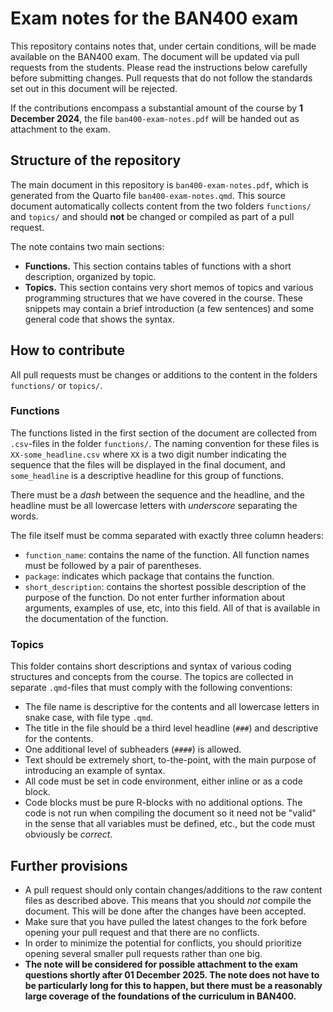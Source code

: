 # Exam notes for the BAN400 exam

This repository contains notes that, under certain conditions, will be made available on the BAN400 exam. The document will be updated via pull requests from the students. Please read the instructions below carefully before submitting changes. Pull requests that do not follow the standards set out in this document will be rejected.

If the contributions encompass a substantial amount of the course by **1 December 2024**, the file `ban400-exam-notes.pdf` will be handed out as attachment to the exam.

## Structure of the repository

The main document in this repository is `ban400-exam-notes.pdf`, which is generated from the Quarto file `ban400-exam-notes.qmd`. This source document automatically collects content from the two folders `functions/` and `topics/` and should **not** be changed or compiled as part of a pull request. 

The note contains two main sections:

- **Functions.** This section contains tables of functions with a short description, organized by topic. 
- **Topics.** This section contains very short memos of topics and various programming structures that we have covered in the course. These snippets may contain a brief introduction (a few sentences) and some general code that shows the syntax. 

## How to contribute

All pull requests must be changes or additions to the content in the folders `functions/` or `topics/`.

### Functions

The functions listed in the first section of the document are collected from `.csv`-files in the folder `functions/`. The naming convention for these files is `XX-some_headline.csv` where `XX` is a two digit number indicating the sequence that the files will be displayed in the final document, and `some_headline` is a descriptive headline for this group of functions. 

There must be a *dash* between the sequence and the headline, and the headline must be all lowercase letters with *underscore* separating the words. 

The file itself must be comma separated with exactly three column headers:
- `function_name`: contains the name of the function. All function names must be followed by a pair of parentheses. 
- `package`: indicates which package that contains the function.
- `short_description`: contains the shortest possible description of the purpose of the function. Do not enter further information about arguments, examples of use, etc, into this field. All of that is available in the documentation of the function. 

### Topics

This folder contains short descriptions and syntax of various coding structures and concepts from the course. The topics are collected in separate `.qmd`-files that must comply with the following conventions:

- The file name is descriptive for the contents and all lowercase letters in snake case, with file type `.qmd`.
- The title in the file should be a third level headline (`###`) and descriptive for the contents. 
- One additional level of subheaders (`####`) is allowed. 
- Text should be extremely short, to-the-point, with the main purpose of introducing an example of syntax.
- All code must be set in code environment, either inline or as a code block. 
- Code blocks must be pure R-blocks with no additional options. The code is not run when compiling the document so it need not be "valid" in the sense that all variables must be defined, etc., but the code must obviously be *correct*.

## Further provisions

- A pull request should only contain changes/additions to the raw content files as described above. This means that you should *not* compile the document. This will be done after the changes have been accepted. 
- Make sure that you have pulled the latest changes to the fork before opening your pull request and that there are no conflicts. 
- In order to minimize the potential for conflicts, you should prioritize opening several smaller pull requests rather than one big.
- **The note will be considered for possible attachment to the exam questions shortly after 01 December 2025. The note does not have to be particularly long for this to happen, but there must be a reasonably large coverage of the foundations of the curriculum in BAN400.**


